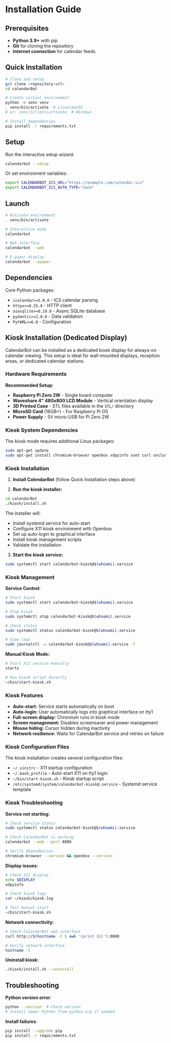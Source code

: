 # Installation Guide

## Prerequisites

- **Python 3.9+** with pip
- **Git** for cloning the repository
- **Internet connection** for calendar feeds

## Quick Installation

```bash
# Clone and setup
git clone <repository-url>
cd calendarBot

# Create virtual environment
python -m venv venv
. venv/bin/activate  # Linux/macOS
# or: venv\Scripts\activate  # Windows

# Install dependencies
pip install -r requirements.txt
```

## Setup

Run the interactive setup wizard:

```bash
calendarbot --setup
```

Or set environment variables:

```bash
export CALENDARBOT_ICS_URL="https://example.com/calendar.ics"
export CALENDARBOT_ICS_AUTH_TYPE="none"
```

## Launch

```bash
# Activate environment
. venv/bin/activate

# Interactive mode
calendarbot

# Web interface
calendarbot --web

# E-paper display
calendarbot --epaper
```

## Dependencies

Core Python packages:
- `icalendar>=5.0.0` - ICS calendar parsing
- `httpx>=0.25.0` - HTTP client
- `aiosqlite>=0.19.0` - Async SQLite database
- `pydantic>=2.0.0` - Data validation
- `PyYAML>=6.0` - Configuration

## Kiosk Installation (Dedicated Display)

CalendarBot can be installed as a dedicated kiosk display for always-on calendar viewing. This setup is ideal for wall-mounted displays, reception areas, or dedicated calendar stations.

### Hardware Requirements

**Recommended Setup:**
- **Raspberry Pi Zero 2W** - Single board computer
- **Waveshare 4" 480x800 LCD Module** - Vertical orientation display
- **3D Printed Case** - STL files available in the `STL/` directory
- **MicroSD Card** (16GB+) - For Raspberry Pi OS
- **Power Supply** - 5V micro-USB for Pi Zero 2W

### Kiosk System Dependencies

The kiosk mode requires additional Linux packages:

```bash
sudo apt-get update
sudo apt-get install chromium-browser openbox xdpyinfo xset curl unclutter
```

### Kiosk Installation

1. **Install CalendarBot** (follow Quick Installation steps above)

2. **Run the kiosk installer:**
```bash
cd calendarBot
./kiosk/install.sh
```

The installer will:
- Install systemd service for auto-start
- Configure X11 kiosk environment with Openbox
- Set up auto-login to graphical interface
- Install kiosk management scripts
- Validate the installation

3. **Start the kiosk service:**
```bash
sudo systemctl start calendarbot-kiosk@$(whoami).service
```

### Kiosk Management

**Service Control:**
```bash
# Start kiosk
sudo systemctl start calendarbot-kiosk@$(whoami).service

# Stop kiosk
sudo systemctl stop calendarbot-kiosk@$(whoami).service

# Check status
sudo systemctl status calendarbot-kiosk@$(whoami).service

# View logs
sudo journalctl -u calendarbot-kiosk@$(whoami).service -f
```

**Manual Kiosk Mode:**
```bash
# Start X11 session manually
startx

# Run kiosk script directly
~/bin/start-kiosk.sh
```

### Kiosk Features

- **Auto-start:** Service starts automatically on boot
- **Auto-login:** User automatically logs into graphical interface on tty1
- **Full-screen display:** Chromium runs in kiosk mode
- **Screen management:** Disables screensaver and power management
- **Mouse hiding:** Cursor hidden during inactivity
- **Network resilience:** Waits for CalendarBot service and retries on failure

### Kiosk Configuration Files

The kiosk installation creates several configuration files:

- `~/.xinitrc` - X11 startup configuration
- `~/.bash_profile` - Auto-start X11 on tty1 login
- `~/bin/start-kiosk.sh` - Kiosk startup script
- `/etc/systemd/system/calendarbot-kiosk@.service` - Systemd service template

### Kiosk Troubleshooting

**Service not starting:**
```bash
# Check service status
sudo systemctl status calendarbot-kiosk@$(whoami).service

# Check CalendarBot is working
calendarbot --web --port 8080

# Verify dependencies
chromium-browser --version && openbox --version
```

**Display issues:**
```bash
# Check X11 display
echo $DISPLAY
xdpyinfo

# Check kiosk logs
cat ~/kiosk/kiosk.log

# Test manual start
~/bin/start-kiosk.sh
```

**Network connectivity:**
```bash
# Check CalendarBot web interface
curl http://$(hostname -I | awk '{print $1}'):8080

# Verify network interface
hostname -I
```

**Uninstall kiosk:**
```bash
./kiosk/install.sh --uninstall
```

## Troubleshooting

**Python version error**:
```bash
python --version  # Check version
# Install newer Python from python.org if needed
```

**Install failures**:
```bash
pip install --upgrade pip
pip install -r requirements.txt